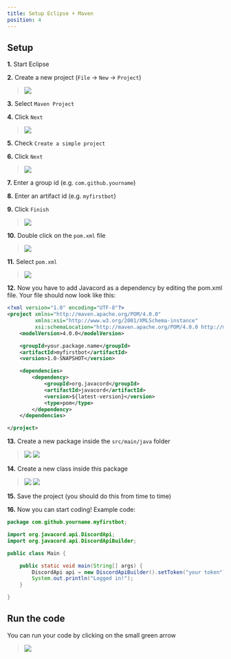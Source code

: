 ```yaml
---
title: Setup Eclipse + Maven
position: 4
---
```

## Setup

**1.** Start Eclipse

**2.** Create a new project (`File` -> `New` -> `Project`)
>![](https://i.imgur.com/hYeYxen.png)

**3.** Select `Maven Project`

**4.** Click `Next`

>![](https://i.imgur.com/CeHy9HK.png)

**5.** Check `Create a simple project`

**6.** Click `Next`

>![](https://i.imgur.com/xxbGmr6.png)

**7.** Enter a group id (e.g. `com.github.yourname`)

**8.** Enter an artifact id (e.g. `myfirstbot`)

**9.** Click `Finish`

>![](https://i.imgur.com/JSV9yrl.png)

**10.** Double click on the `pom.xml` file

>![](https://i.imgur.com/NCAALIt.png)

**11.** Select `pom.xml`

>![](https://i.imgur.com/kbdtiLJ.png)

**12.** Now you have to add Javacord as a dependency by editing the pom.xml file. Your file should now look like this:

```xml
<?xml version="1.0" encoding="UTF-8"?>
<project xmlns="http://maven.apache.org/POM/4.0.0"
         xmlns:xsi="http://www.w3.org/2001/XMLSchema-instance"
         xsi:schemaLocation="http://maven.apache.org/POM/4.0.0 http://maven.apache.org/xsd/maven-4.0.0.xsd">
    <modelVersion>4.0.0</modelVersion>

    <groupId>your.package.name</groupId>
    <artifactId>myfirstbot</artifactId>
    <version>1.0-SNAPSHOT</version>

    <dependencies>
        <dependency>
            <groupId>org.javacord</groupId>
            <artifactId>javacord</artifactId>
            <version>${latest-version}</version>
            <type>pom</type>
        </dependency>
    </dependencies>

</project>
```

**13.** Create a new package inside the `src/main/java` folder

>![](https://i.imgur.com/Z1QNuQf.png)
>![](https://i.imgur.com/RKJc0yU.png)

**14.** Create a new class inside this package

>![](https://i.imgur.com/eUmumlz.png)
>![](https://i.imgur.com/GsPFaag.png)

**15.**  Save the project (you should do this from time to time)

>[](https://i.imgur.com/Ht5UT8S.png)

**16.** Now you can start coding! Example code:
```java
package com.github.yourname.myfirstbot;

import org.javacord.api.DiscordApi;
import org.javacord.api.DiscordApiBuilder;

public class Main {

    public static void main(String[] args) {
        DiscordApi api = new DiscordApiBuilder().setToken("your token").login().join();
        System.out.println("Logged in!");
    }

}
```

## Run the code

You can run your code by clicking on the small green arrow
>![](https://i.imgur.com/rsIHH9M.png)